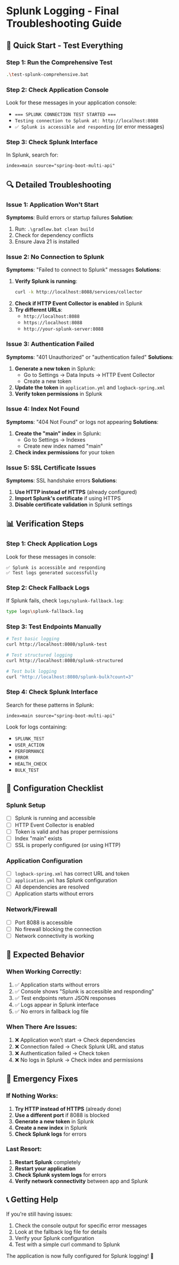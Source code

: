 # Splunk Logging - Final Troubleshooting Guide

## 🚀 **Quick Start - Test Everything**

### Step 1: Run the Comprehensive Test
```bash
.\test-splunk-comprehensive.bat
```

### Step 2: Check Application Console
Look for these messages in your application console:
- `=== SPLUNK CONNECTION TEST STARTED ===`
- `Testing connection to Splunk at: http://localhost:8088`
- `✅ Splunk is accessible and responding` (or error messages)

### Step 3: Check Splunk Interface
In Splunk, search for:
```
index=main source="spring-boot-multi-api"
```

## 🔍 **Detailed Troubleshooting**

### **Issue 1: Application Won't Start**
**Symptoms**: Build errors or startup failures
**Solution**:
1. Run: `.\gradlew.bat clean build`
2. Check for dependency conflicts
3. Ensure Java 21 is installed

### **Issue 2: No Connection to Splunk**
**Symptoms**: "Failed to connect to Splunk" messages
**Solutions**:
1. **Verify Splunk is running**:
   ```bash
   curl -k http://localhost:8088/services/collector
   ```
2. **Check if HTTP Event Collector is enabled** in Splunk
3. **Try different URLs**:
   - `http://localhost:8088`
   - `https://localhost:8088`
   - `http://your-splunk-server:8088`

### **Issue 3: Authentication Failed**
**Symptoms**: "401 Unauthorized" or "authentication failed"
**Solutions**:
1. **Generate a new token** in Splunk:
   - Go to Settings → Data Inputs → HTTP Event Collector
   - Create a new token
2. **Update the token** in `application.yml` and `logback-spring.xml`
3. **Verify token permissions** in Splunk

### **Issue 4: Index Not Found**
**Symptoms**: "404 Not Found" or logs not appearing
**Solutions**:
1. **Create the "main" index** in Splunk:
   - Go to Settings → Indexes
   - Create new index named "main"
2. **Check index permissions** for your token

### **Issue 5: SSL Certificate Issues**
**Symptoms**: SSL handshake errors
**Solutions**:
1. **Use HTTP instead of HTTPS** (already configured)
2. **Import Splunk's certificate** if using HTTPS
3. **Disable certificate validation** in Splunk settings

## 📊 **Verification Steps**

### **Step 1: Check Application Logs**
Look for these messages in console:
```
✅ Splunk is accessible and responding
✅ Test logs generated successfully
```

### **Step 2: Check Fallback Logs**
If Splunk fails, check `logs/splunk-fallback.log`:
```bash
type logs\splunk-fallback.log
```

### **Step 3: Test Endpoints Manually**
```bash
# Test basic logging
curl http://localhost:8080/splunk-test

# Test structured logging
curl http://localhost:8080/splunk-structured

# Test bulk logging
curl "http://localhost:8080/splunk-bulk?count=3"
```

### **Step 4: Check Splunk Interface**
Search for these patterns in Splunk:
```
index=main source="spring-boot-multi-api"
```

Look for logs containing:
- `SPLUNK_TEST`
- `USER_ACTION`
- `PERFORMANCE`
- `ERROR`
- `HEALTH_CHECK`
- `BULK_TEST`

## 🔧 **Configuration Checklist**

### **Splunk Setup**
- [ ] Splunk is running and accessible
- [ ] HTTP Event Collector is enabled
- [ ] Token is valid and has proper permissions
- [ ] Index "main" exists
- [ ] SSL is properly configured (or using HTTP)

### **Application Configuration**
- [ ] `logback-spring.xml` has correct URL and token
- [ ] `application.yml` has Splunk configuration
- [ ] All dependencies are resolved
- [ ] Application starts without errors

### **Network/Firewall**
- [ ] Port 8088 is accessible
- [ ] No firewall blocking the connection
- [ ] Network connectivity is working

## 🎯 **Expected Behavior**

### **When Working Correctly:**
1. ✅ Application starts without errors
2. ✅ Console shows "Splunk is accessible and responding"
3. ✅ Test endpoints return JSON responses
4. ✅ Logs appear in Splunk interface
5. ✅ No errors in fallback log file

### **When There Are Issues:**
1. ❌ Application won't start → Check dependencies
2. ❌ Connection failed → Check Splunk URL and status
3. ❌ Authentication failed → Check token
4. ❌ No logs in Splunk → Check index and permissions

## 🚨 **Emergency Fixes**

### **If Nothing Works:**
1. **Try HTTP instead of HTTPS** (already done)
2. **Use a different port** if 8088 is blocked
3. **Generate a new token** in Splunk
4. **Create a new index** in Splunk
5. **Check Splunk logs** for errors

### **Last Resort:**
1. **Restart Splunk** completely
2. **Restart your application**
3. **Check Splunk system logs** for errors
4. **Verify network connectivity** between app and Splunk

## 📞 **Getting Help**

If you're still having issues:
1. Check the console output for specific error messages
2. Look at the fallback log file for details
3. Verify your Splunk configuration
4. Test with a simple curl command to Splunk

The application is now fully configured for Splunk logging! 🎉 